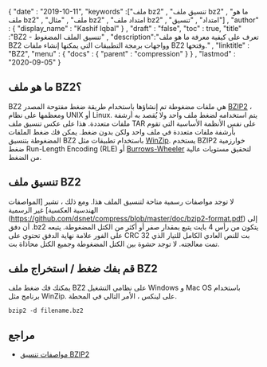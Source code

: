 {
  "date" : "2019-10-11",
  "keywords" :["ملف bz2" , "تنسيق ملف bz2" , "ما هو ملف bz2" , "ملف" , "مثال bz2" , "امتداد ملف bz2" , "امتداد" , "تنسيق"] ,
  "author" : {
    "display_name" : "Kashif Iqbal"
} ,
  "draft" : "false",
  "toc" : true,
  "title" :"BZ2 - تنسيق الملف المضغوط" ,
  "description":"تعرف على كيفية معرفة ما هو ملف BZ2 وواجهات برمجة التطبيقات التي يمكنها إنشاء ملفات BZ2 وفتحها." ,
  "linktitle" : "BZ2",
  "menu" : {
    "docs" : {
      "parent" : "compression"
}
} ,
  "lastmod" : "2020-09-05"
}

## ما هو ملف BZ2؟

BZ2 هي ملفات مضغوطة تم إنشاؤها باستخدام طريقة ضغط مفتوحة المصدر [BZIP2](http://www.bzip.org/) ، ومعظمها على نظام UNIX أو Linux. يتم استخدامه لضغط ملف واحد ولا يُقصد به أرشفة ملفات متعددة. هذا على عكس تنسيق ملف TAR على نفس الأنظمة الأساسية التي تقوم بأرشفة ملفات متعددة في ملف واحد ولكن بدون ضغط. يمكن فك ضغط الملفات المضغوطة بتنسيق BZ2 باستخدام تطبيقات مثل [WinZip](https://www.winzip.com/win/en/). يستخدم BZIP2 خوارزمية ضغط Run-Length Encoding (RLE) أو [Burrows-Wheeler](https://en.wikipedia.org/wiki/Burrows٪E2٪80٪93Wheeler_transform) لتحقيق مستويات عالية من الضغط.

## تنسيق ملف BZ2

لا توجد مواصفات رسمية متاحة لتنسيق الملف هذا. ومع ذلك ، تشير [المواصفات الهندسية العكسية] غير الرسمية (https://github.com/dsnet/compress/blob/master/doc/bzip2-format.pdf) إلى أن دفق .bz2 يتكون من رأس 4 بايت يتبع بمقدار صفر أو أكثر من الكتل المضغوطة. يتبعه على الفور علامة نهاية الدفق تحتوي على CRC 32 بت للنص العادي الكامل للتيار الذي تمت معالجته. لا توجد حشوة بين الكتل المضغوطة وجميع الكتل محاذاة بت.

## قم بفك ضغط / استخراج ملف BZ2

يمكنك فك ضغط ملف BZ2 على نظامي التشغيل Windows و Mac OS باستخدام برنامج مثل WinZip. على لينكس ، الأمر التالي في المحطة.

```
bzip2 -d filename.bz2
```

## مراجع

* [مواصفات تنسيق BZIP2](https://github.com/dsnet/compress/blob/master/doc/bzip2-format.pdf)

